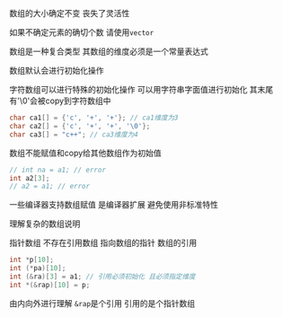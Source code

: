 数组的大小确定不变 丧失了灵活性 

如果不确定元素的确切个数 请使用`vector`

数组是一种复合类型 其数组的维度必须是一个常量表达式

数组默认会进行初始化操作

字符数组可以进行特殊的初始化操作 可以用字符串字面值进行初始化 其末尾有'\0'会被copy到字符数组中

```cpp
char ca1[] = {'c', '+', '+'}; // ca1维度为3
char ca2[] = {'c', '+', '+', '\0'};
char ca3[] = "c++"; // ca3维度为4
```

数组不能赋值和copy给其他数组作为初始值
```cpp
// int na = a1; // error
int a2[3];
// a2 = a1; // error
```
一些编译器支持数组赋值 是编译器扩展 避免使用非标准特性

理解复杂的数组说明

指针数组 
不存在引用数组 
指向数组的指针 
数组的引用
```cpp
int *p[10];
int (*pa)[10];
int (&ra)[3] = a1; // 引用必须初始化 且必须指定维度
int *(&rap)[10] = p;
```
由内向外进行理解
`&rap`是个引用 引用的是个指针数组